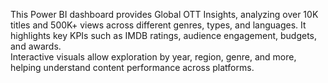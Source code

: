 This Power BI dashboard provides Global OTT Insights, analyzing over 10K titles and 500K+ views across different genres, types, and languages. 
It highlights key KPIs such as IMDB ratings, audience engagement, budgets, and awards.  
Interactive visuals allow exploration by year, region, genre, and more, helping understand content performance across platforms.
